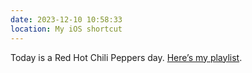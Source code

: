 ```yaml
---
date: 2023-12-10 10:58:33
location: My iOS shortcut
---
```


Today is a Red Hot Chili Peppers day.
[Here’s my playlist](https://open.spotify.com/playlist/6l2elAUv3W4sCfPxN3my8g?si=MbrzW2QsTyS4VCiolOE4BQ&pi=e-3oMu2Wv1S5Sx).
